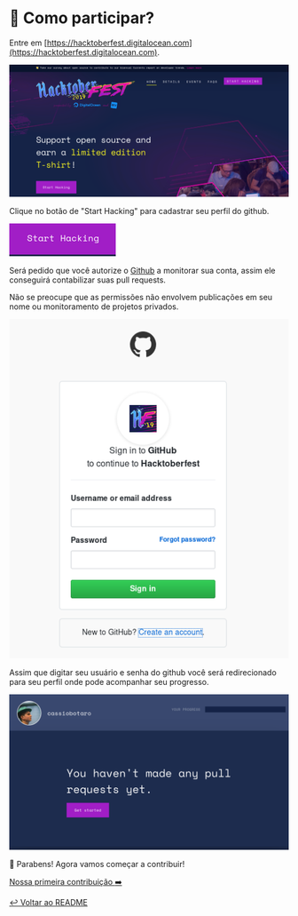 # :tshirt: Como participar?

Entre em [https://hacktoberfest.digitalocean.com](https://hacktoberfest.digitalocean.com).

![site](imagens/site.png "site hacktoberfest")

Clique no botão de "Start Hacking" para cadastrar seu perfil do github.

![botão start hacking](imagens/botao-start-hacking.png "botão start hacking")

Será pedido que você autorize o [Github](https://github.com/) a monitorar sua conta, assim ele conseguirá contabilizar suas pull requests.

Não se preocupe que as permissões não envolvem publicações em seu nome ou monitoramento de projetos privados.

![autorização github](imagens/login.png "login github")

Assim que digitar seu usuário e senha do github você será redirecionado para seu perfil onde pode acompanhar seu progresso.

![perfil hacktoberfest](imagens/perfil.png "perfil hacktoberfest")

:tada: Parabens! Agora vamos começar a contribuir!

[Nossa primeira contribuição :arrow_right:](contribuindo.md)

[:leftwards_arrow_with_hook: Voltar ao README ](README.md)
